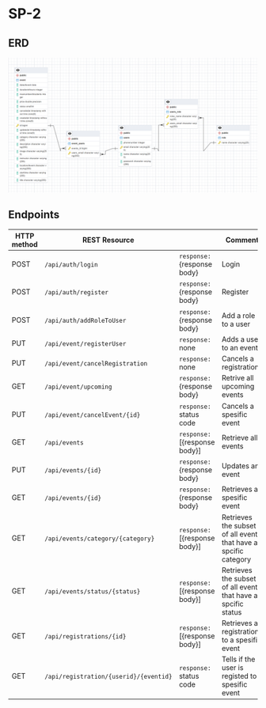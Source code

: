 # SP-2

## ERD
![Image of ERD](doc/ERD.png)
 
 ## Endpoints

| HTTP method | REST Resource             |                              | Comment                     |
|-------------|---------------------------|------------------------------|-----------------------------|
| POST | `/api/auth/login`         | `response:` {response body}  | Login |
| POST | `/api/auth/register`      | `response:` {response body}  | Register |
| POST | `/api/auth/addRoleToUser` | `response:` {response body}  | Add a role to a user |
| PUT | `/api/event/registerUser` | `response:` none  | Adds a user to an event |
| PUT | `/api/event/cancelRegistration`| `response:` none | Cancels a registration |
| GET | `/api/event/upcoming`| `response:` {response body}  | Retrive all upcoming events |
| PUT | `/api/event/cancelEvent/{id}`| `response:` status code  | Cancels a spesific event |
| GET | `/api/events` | `response:` [{response body}]  | Retrieve all events |
| PUT | `/api/events/{id}` | `response:` {response body}  | Updates an event |
| GET | `/api/events/{id}` | `response:` {response body}  | Retrieves a spesific event |
| GET | `/api/events/category/{category}`             | `response:` [{response body}]  | Retrieves the subset of all events that have a spcific category |
| GET | `/api/events/status/{status}`             | `response:` [{response body}]  | Retrieves the subset of all events that have a spcific status |
| GET | `/api/registrations/{id}`         | `response:` [{response body}]  | Retrieves all registrations to a spesific event |
| GET | `/api/registration/{userid}/{eventid}` | `response:` status code | Tells if the user is registed to a spesific event |

